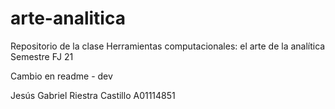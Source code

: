 # arte-analitica
Repositorio de la clase Herramientas computacionales: el arte de la analítica  Semestre FJ 21



Cambio en readme - dev

Jesús Gabriel Riestra Castillo
A01114851
